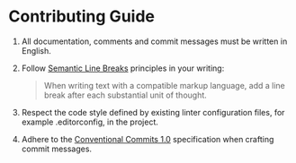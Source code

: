 <!--
SPDX-FileCopyrightText: 2025 Chen Linxuan <me@black-desk.cn>

SPDX-License-Identifier: MIT
-->

# Contributing Guide

1. All documentation, comments and commit messages
   must be written in English.

2. Follow [Semantic Line Breaks][sembr] principles in your writing:

   > When writing text with a compatible markup language,
   > add a line break after each substantial unit of thought.

3. Respect the code style defined by existing linter configuration files,
   for example .editorconfig, in the project.

4. Adhere to the [Conventional Commits 1.0][conventional-commits] specification
   when crafting commit messages.

[sembr]: https://sembr.org/
[conventional-commits]: https://www.conventionalcommits.org/en/v1.0.0/
